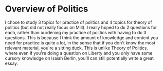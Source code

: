 # Overview of Politics

I chose to study 3 topics for practice of politics and 4 topics for theory of politics (but did not really focus on Mill). I really hoped to do 2 questions for each, rather than burdening my practice of politics with having to do 3 questions. This is because I think the amount of knowledge and content you need for practice is quite a lot, in the sense that if you don't know the most relevant material, you're a sitting duck. This is unlike Theory of Politics, where even if you're doing a question on Liberty and you only have some cursory knowledge on Isaiah Berlin, you'll can still potentially write a great essay.  
